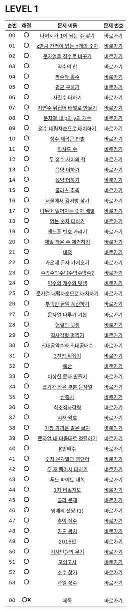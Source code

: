 # LEVEL 1


| 순번|해결|문제 이름|문제 번호 |
| :--:|:--:|:--:|:--:|
| 00 |⭕|[나머지가 1이 되는 수 찾기](https://school.programmers.co.kr/learn/courses/30/lessons/87389)|[바로가기](/LEVEL1/solutions/87389.swift)|
| 01 |⭕|[x만큼 간격이 있는 n개의 숫자](https://school.programmers.co.kr/learn/courses/30/lessons/12954)|[바로가기](/LEVEL1/solutions/12954.swift)|
| 02 |⭕|[문자열을 정수로 바꾸기](https://school.programmers.co.kr/learn/courses/30/lessons/12925)|[바로가기](/LEVEL1/solutions/12925.swift)|
| 03 |⭕|[약수의 합](https://school.programmers.co.kr/learn/courses/30/lessons/12928)|[바로가기](/LEVEL1/solutions/12928.swift)|
| 04 |⭕|[짝수와 홀수](https://school.programmers.co.kr/learn/courses/30/lessons/12937)|[바로가기](/LEVEL1/solutions/12937.swift)|
| 05 |⭕|[평균 구하기](https://school.programmers.co.kr/learn/courses/30/lessons/12944)|[바로가기](/LEVEL1/solutions/12944.swift)|
| 06 |⭕|[자릿수 더하기](https://school.programmers.co.kr/learn/courses/30/lessons/12931)|[바로가기](/LEVEL1/solutions/12931.swift)|
| 07 |⭕|[자연수 뒤집어 배열로 만들기](https://school.programmers.co.kr/learn/courses/30/lessons/12932)|[바로가기](/LEVEL1/solutions/12932.swift)|
| 08 |⭕|[문자열 내 p와 y의 개수](https://school.programmers.co.kr/learn/courses/30/lessons/12916)|[바로가기](/LEVEL1/solutions/12916.swift)|
| 09 |⭕|[정수 내림차순으로 배치하기](https://school.programmers.co.kr/learn/courses/30/lessons/12933)|[바로가기](/LEVEL1/solutions/12933.swift)|
| 10 |⭕|[정수 제곱근 판별](https://school.programmers.co.kr/learn/courses/30/lessons/12934)|[바로가기](/LEVEL1/solutions/12934.swift)|
| 11 |⭕|[하샤드 수](https://school.programmers.co.kr/learn/courses/30/lessons/12947)|[바로가기](/LEVEL1/solutions/12947.swift)|
| 12 |⭕|[두 정수 사이의 합](https://school.programmers.co.kr/learn/courses/30/lessons/12912)|[바로가기](/LEVEL1/solutions/12912.swift)|
| 13 |⭕|[음양 더하기](https://school.programmers.co.kr/learn/courses/30/lessons/76501)|[바로가기](/LEVEL1/solutions/76501.swift)|
| 14 |⭕|[음양 더하기](https://school.programmers.co.kr/learn/courses/30/lessons/76501)|[바로가기](/LEVEL1/solutions/76501.swift)|
| 15 |⭕|[콜라츠 추측](https://school.programmers.co.kr/learn/courses/30/lessons/12943)|[바로가기](/LEVEL1/solutions/12943.swift)|
| 16 |⭕|[서울에서 김서방 찾기](https://school.programmers.co.kr/learn/courses/30/lessons/12919)|[바로가기](/LEVEL1/solutions/12919.swift)|
| 17 |⭕|[나누어 떨어지는 숫자 배열](https://school.programmers.co.kr/learn/courses/30/lessons/12910)|[바로가기](/LEVEL1/solutions/12910.swift)|
| 18 |⭕|[없는 숫자 더하기](https://school.programmers.co.kr/learn/courses/30/lessons/86051)|[바로가기](/LEVEL1/solutions/86051.swift)|
| 19 |⭕|[핸드폰 번호 가리기](https://school.programmers.co.kr/learn/courses/30/lessons/12948)|[바로가기](/LEVEL1/solutions/12948.swift)|
| 20 |⭕|[제일 작은 수 제거하기](https://school.programmers.co.kr/learn/courses/30/lessons/12935)|[바로가기](/LEVEL1/solutions/12935.swift)|
| 21 |⭕|[내적](https://school.programmers.co.kr/learn/courses/30/lessons/70128)|[바로가기](/LEVEL1/solutions/70128.swift)|
| 22 |⭕|[가운데 글자 가져오기](https://school.programmers.co.kr/learn/courses/30/lessons/12903)|[바로가기](/LEVEL1/solutions/12903.swift)|
| 23 |⭕|[수박수박수박수박수박수?](https://school.programmers.co.kr/learn/courses/30/lessons/12922)|[바로가기](/LEVEL1/solutions/12922.swift)|
| 24 |⭕|[약수의 개수와 덧셈](https://school.programmers.co.kr/learn/courses/30/lessons/77884)|[바로가기](/LEVEL1/solutions/77884.swift)|
| 25 |⭕|[문자열 내림차순으로 배치하기](https://school.programmers.co.kr/learn/courses/30/lessons/12917)|[바로가기](/LEVEL1/solutions/12917.swift)|
| 26 |⭕|[부족한 금액 계산하기](https://school.programmers.co.kr/learn/courses/30/lessons/82612)|[바로가기](/LEVEL1/solutions/82612.swift)|
| 27 |⭕|[문자열 다루기 기본](https://school.programmers.co.kr/learn/courses/30/lessons/12918)|[바로가기](/LEVEL1/solutions/12918.swift)|
| 28 |⭕|[행렬의 덧셈](https://school.programmers.co.kr/learn/courses/30/lessons/12950)|[바로가기](/LEVEL1/solutions/12950.swift)|
| 29 |⭕|[직사각형 별찍기](https://school.programmers.co.kr/learn/courses/30/lessons/12969)|[바로가기](/LEVEL1/solutions/12969.swift)|
| 30 |⭕|[최대공약수와 최대공배수](https://school.programmers.co.kr/learn/courses/30/lessons/12940)|[바로가기](/LEVEL1/solutions/12940.swift)|
| 31 |⭕|[3진법 뒤집기](https://school.programmers.co.kr/learn/courses/30/lessons/68935)|[바로가기](/LEVEL1/solutions/68935.swift)|
| 32 |⭕|[예산](https://school.programmers.co.kr/learn/courses/30/lessons/12982)|[바로가기](/LEVEL1/solutions/12982.swift)|
| 33 |⭕|[이상한 문자 만들기](https://school.programmers.co.kr/learn/courses/30/lessons/12930)|[바로가기](/LEVEL1/solutions/12930.swift)|
| 34 |⭕|[크기가 작은 부분 문자열](https://school.programmers.co.kr/learn/courses/30/lessons/147355)|[바로가기](/LEVEL1/solutions/147355.swift)|
| 35 |⭕|[삼총사](https://school.programmers.co.kr/learn/courses/30/lessons/131705)|[바로가기](/LEVEL1/solutions/131705.swift)|
| 36 |⭕|[최소직사각형](https://school.programmers.co.kr/learn/courses/30/lessons/86491)|[바로가기](/LEVEL1/solutions/86491.swift)|
| 37 |⭕|[시저 암호](https://school.programmers.co.kr/learn/courses/30/lessons/12926)|[바로가기](/LEVEL1/solutions/12926.swift)|
| 38 |⭕|[가장 가까운 같은 글자](https://school.programmers.co.kr/learn/courses/30/lessons/142086)|[바로가기](/LEVEL1/solutions/142086.swift)|
| 39 |⭕|[문자열 내 마음대로 정렬하기](https://school.programmers.co.kr/learn/courses/30/lessons/12915)|[바로가기](/LEVEL1/solutions/12915.swift)|
| 40 |⭕|[K번째수](https://school.programmers.co.kr/learn/courses/30/lessons/42748)|[바로가기](/LEVEL1/solutions/42748.swift)|
| 41 |⭕|[숫자 문자열과 영단어](https://school.programmers.co.kr/learn/courses/30/lessons/81301)|[바로가기](/LEVEL1/solutions/81301.swift)|
| 42 |⭕|[두 개 뽑아서 더하기](https://school.programmers.co.kr/learn/courses/30/lessons/68644)|[바로가기](/LEVEL1/solutions/68644.swift)|
| 43 |⭕|[푸드 파이트 대회](https://school.programmers.co.kr/learn/courses/30/lessons/134240)|[바로가기](/LEVEL1/solutions/134240.swift)|
| 44 |⭕|[1차 비밀지도](https://school.programmers.co.kr/learn/courses/30/lessons/17681)|[바로가기](/LEVEL1/solutions/17681.swift)|
| 45 |⭕|[콜라 문제](https://school.programmers.co.kr/learn/courses/30/lessons/132267)|[바로가기](/LEVEL1/solutions/132267.swift)|
| 46 |⭕|[명예의 전당 (1)](https://school.programmers.co.kr/learn/courses/30/lessons/138477)|[바로가기](/LEVEL1/solutions/138477.swift)|
| 47 |⭕|[추억 점수](https://school.programmers.co.kr/learn/courses/30/lessons/176963)|[바로가기](/LEVEL1/solutions/176963.swift)|
| 48 |⭕|[카드 뭉치](https://school.programmers.co.kr/learn/courses/30/lessons/159994)|[바로가기](/LEVEL1/solutions/159994.swift)|
| 49 |⭕|[2016년](https://school.programmers.co.kr/learn/courses/30/lessons/12901)|[바로가기](/LEVEL1/solutions/12901.swift)|
| 50 |⭕|[기사단원의 무기](https://school.programmers.co.kr/learn/courses/30/lessons/136798)|[바로가기](/LEVEL1/solutions/136798.swift)|
| 51 |⭕|[모의고사](https://school.programmers.co.kr/learn/courses/30/lessons/42840)|[바로가기](/LEVEL1/solutions/42840.swift)|
| 52 |⭕|[소수 찾기](https://school.programmers.co.kr/learn/courses/30/lessons/12921)|[바로가기](/LEVEL1/solutions/12921.swift)|
| 53 |⭕|[과일 장수](https://school.programmers.co.kr/learn/courses/30/lessons/135808)|[바로가기](/LEVEL1/solutions/135808.swift)|
|||||
|||||
|||||
|||||
| 00 |⭕❌|[제목](link)|[바로가기](/LEVEL1/번호.swift)|

